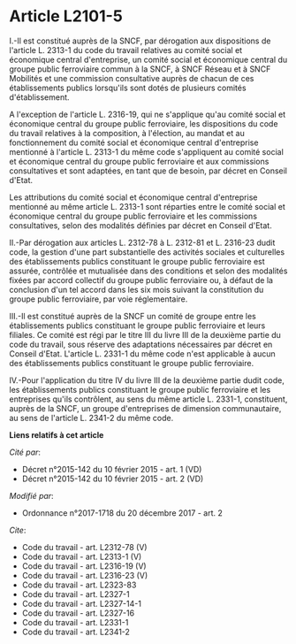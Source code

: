 # Article L2101-5

I.-Il est constitué auprès de la SNCF, par dérogation aux dispositions de l'article L. 2313-1 du code du travail relatives au
comité social et économique central d'entreprise, un comité social et économique central du groupe public ferroviaire commun
à la SNCF, à SNCF Réseau et à SNCF Mobilités et une commission consultative auprès de chacun de ces établissements publics
lorsqu'ils sont dotés de plusieurs comités d'établissement. 

A l'exception de l'article L. 2316-19, qui ne s'applique qu'au comité social et économique central du groupe public
ferroviaire, les dispositions du code du travail relatives à la composition, à l'élection, au mandat et au fonctionnement du
comité social et économique central d'entreprise mentionné à l'article L. 2313-1 du même code s'appliquent au comité social
et économique central du groupe public ferroviaire et aux commissions consultatives et sont adaptées, en tant que de besoin,
par décret en Conseil d'Etat. 

Les attributions du comité social et économique central d'entreprise mentionné au même article L. 2313-1 sont réparties entre
le comité social et économique central du groupe public ferroviaire et les commissions consultatives, selon des modalités
définies par décret en Conseil d'Etat. 

II.-Par dérogation aux articles L. 2312-78 à L. 2312-81 et L. 2316-23 dudit code, la gestion d'une part substantielle des
activités sociales et culturelles des établissements publics constituant le groupe public ferroviaire est assurée, contrôlée
et mutualisée dans des conditions et selon des modalités fixées par accord collectif du groupe public ferroviaire ou, à
défaut de la conclusion d'un tel accord dans les six mois suivant la constitution du groupe public ferroviaire, par voie
réglementaire. 

III.-Il est constitué auprès de la SNCF un comité de groupe entre les établissements publics constituant le groupe public
ferroviaire et leurs filiales. Ce comité est régi par le titre III du livre III de la deuxième partie du code du travail,
sous réserve des adaptations nécessaires par décret en Conseil d'Etat. L'article L. 2331-1 du même code n'est applicable à
aucun des établissements publics constituant le groupe public ferroviaire. 

IV.-Pour l'application du titre IV du livre III de la deuxième partie dudit code, les établissements publics constituant le
groupe public ferroviaire et les entreprises qu'ils contrôlent, au sens du même article L. 2331-1, constituent, auprès de la
SNCF, un groupe d'entreprises de dimension communautaire, au sens de l'article L. 2341-2 du même code.

**Liens relatifs à cet article**

_Cité par_:

  - Décret n°2015-142 du 10 février 2015 - art. 1 (VD)
  - Décret n°2015-142 du 10 février 2015 - art. 2 (VD)

_Modifié par_:

  - Ordonnance n°2017-1718 du 20 décembre 2017 - art. 2

_Cite_:

  - Code du travail - art. L2312-78 (V)
  - Code du travail - art. L2313-1 (V)
  - Code du travail - art. L2316-19 (V)
  - Code du travail - art. L2316-23 (V)
  - Code du travail - art. L2323-83
  - Code du travail - art. L2327-1
  - Code du travail - art. L2327-14-1
  - Code du travail - art. L2327-16
  - Code du travail - art. L2331-1
  - Code du travail - art. L2341-2
